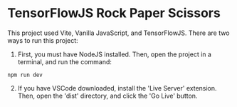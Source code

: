 # TensorFlowJS Rock Paper Scissors

This project used Vite, Vanilla JavaScript, and TensorFlowJS. 
There are two ways to run this project:
1. First, you must have NodeJS installed. Then, open the project in a terminal, and run the command:
```
npm run dev
```

2. If you have VSCode downloaded, install the 'Live Server' extension. Then, open the 'dist' directory, and click the 'Go Live' button.
